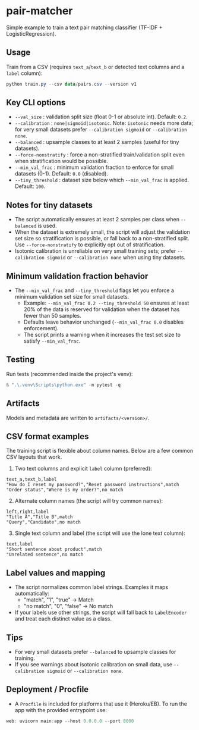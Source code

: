 pair-matcher
===========

Simple example to train a text pair matching classifier (TF-IDF + LogisticRegression).

Usage
-----

Train from a CSV (requires `text_a`/`text_b` or detected text columns and a `label` column):

```powershell
python train.py --csv data/pairs.csv --version v1
```

Key CLI options
---------------
- `--val_size` : validation split size (float 0-1 or absolute int). Default: `0.2`.
- `--calibration` : `none|sigmoid|isotonic`. Note: `isotonic` needs more data; for very small datasets prefer `--calibration sigmoid` or `--calibration none`.
- `--balanced` : upsample classes to at least 2 samples (useful for tiny datasets).
- `--force-nonstratify` : force a non-stratified train/validation split even when stratification would be possible.
 - `--min_val_frac` : minimum validation fraction to enforce for small datasets (0-1). Default: `0.0` (disabled).
 - `--tiny_threshold` : dataset size below which `--min_val_frac` is applied. Default: `100`.

Notes for tiny datasets
-----------------------
- The script automatically ensures at least 2 samples per class when `--balanced` is used.
- When the dataset is extremely small, the script will adjust the validation set size so stratification is possible, or fall back to a non-stratified split. Use `--force-nonstratify` to explicitly opt out of stratification.
- Isotonic calibration is unreliable on very small training sets; prefer `--calibration sigmoid` or `--calibration none` when using tiny datasets.

Minimum validation fraction behavior
-----------------------------------
- The `--min_val_frac` and `--tiny_threshold` flags let you enforce a minimum validation set size for small datasets.
	- Example: `--min_val_frac 0.2 --tiny_threshold 50` ensures at least 20% of the data is reserved for validation when the dataset has fewer than 50 samples.
	- Defaults leave behavior unchanged (`--min_val_frac 0.0` disables enforcement).
	- The script prints a warning when it increases the test set size to satisfy `--min_val_frac`.

Testing
-------
Run tests (recommended inside the project's venv):

```powershell
& ".\.venv\Scripts\python.exe" -m pytest -q
```

Artifacts
---------
Models and metadata are written to `artifacts/<version>/`.

CSV format examples
-------------------
The training script is flexible about column names. Below are a few common CSV layouts that work.

1) Two text columns and explicit `label` column (preferred):

```csv
text_a,text_b,label
"How do I reset my password?","Reset password instructions",match
"Order status","Where is my order?",no match
```

2) Alternate column names (the script will try common names):

```csv
left,right,label
"Title A","Title B",match
"Query","Candidate",no match
```

3) Single text column and label (the script will use the lone text column):

```csv
text,label
"Short sentence about product",match
"Unrelated sentence",no match
```

Label values and mapping
------------------------
- The script normalizes common label strings. Examples it maps automatically:
	- "match", "1", "true" -> Match
	- "no match", "0", "false" -> No match
- If your labels use other strings, the script will fall back to `LabelEncoder` and treat each distinct value as a class.

Tips
----
- For very small datasets prefer `--balanced` to upsample classes for training.
- If you see warnings about isotonic calibration on small data, use `--calibration sigmoid` or `--calibration none`.

Deployment / Procfile
---------------------
- A `Procfile` is included for platforms that use it (Heroku/EB). To run the app with the provided entrypoint use:

```powershell
web: uvicorn main:app --host 0.0.0.0 --port 8000
```


